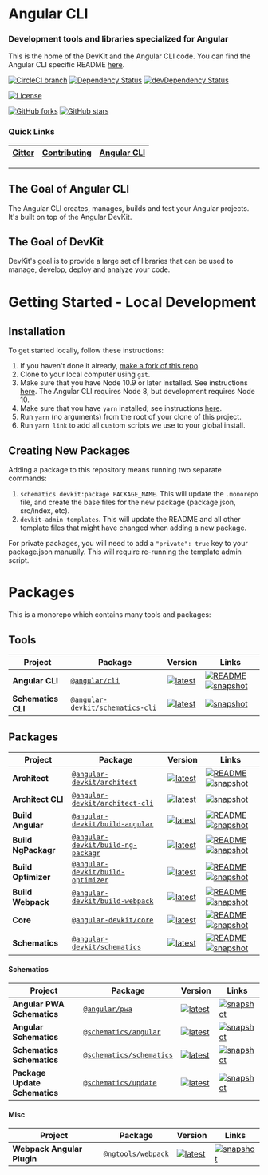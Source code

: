 <!--
  BEFORE UPDATING THIS FILE, READ THIS.

  This file is automatically generated during release. It is important for you to not update
  README directly.

  - If you need to change the content, update `scripts/templates/readme.ejs`
  - If you need to add/remove a package or a link, update the .monorepo.json file instead.

  Any changes to README.md directly will result in a failure on CI.
-->

# Angular CLI
### Development tools and libraries specialized for Angular

This is the home of the DevKit and the Angular CLI code. You can find the Angular CLI specific README
[here](https://github.com/angular/angular-cli/blob/master/packages/angular/cli/README.md).


[![CircleCI branch](https://img.shields.io/circleci/project/github/angular/angular-cli/master.svg?label=circleci)](https://circleci.com/gh/angular/angular-cli) [![Dependency Status](https://david-dm.org/angular/angular-cli.svg)](https://david-dm.org/angular/angular-cli) [![devDependency Status](https://david-dm.org/angular/angular-cli/dev-status.svg)](https://david-dm.org/angular/angular-cli?type=dev) 

[![License](https://img.shields.io/npm/l/@angular/cli.svg)](/LICENSE) 

[![GitHub forks](https://img.shields.io/github/forks/angular/angular-cli.svg?style=social&label=Fork)](https://github.com/angular/angular-cli/fork) [![GitHub stars](https://img.shields.io/github/stars/angular/angular-cli.svg?style=social&label=Star)](https://github.com/angular/angular-cli) 



### Quick Links
[Gitter](https://gitter.im/angular/angular-cli) | [Contributing](/CONTRIBUTING.md) | [Angular CLI](http://github.com/angular/angular-cli) | 
|---|---|---|

----

## The Goal of Angular CLI

The Angular CLI creates, manages, builds and test your Angular projects. It's built on top of the
Angular DevKit.

## The Goal of DevKit

DevKit's goal is to provide a large set of libraries that can be used to manage, develop, deploy and
analyze your code.

# Getting Started - Local Development

## Installation
To get started locally, follow these instructions:

1. If you haven't done it already, [make a fork of this repo](https://github.com/angular/angular-cli/fork).
1. Clone to your local computer using `git`.
1. Make sure that you have Node 10.9 or later installed. See instructions [here](https://nodejs.org/en/download/). The Angular CLI requires Node 8, but development requires Node 10.
1. Make sure that you have `yarn` installed; see instructions [here](https://yarnpkg.com/lang/en/docs/install/).
1. Run `yarn` (no arguments) from the root of your clone of this project.
1. Run `yarn link` to add all custom scripts we use to your global install.

## Creating New Packages
Adding a package to this repository means running two separate commands:

1. `schematics devkit:package PACKAGE_NAME`. This will update the `.monorepo` file, and create the
  base files for the new package (package.json, src/index, etc).
1. `devkit-admin templates`. This will update the README and all other template files that might
  have changed when adding a new package.

For private packages, you will need to add a `"private": true` key to your package.json manually.
This will require re-running the template admin script.

# Packages

This is a monorepo which contains many tools and packages:



## Tools

| Project | Package | Version | Links |
|---|---|---|---|
**Angular CLI** | [`@angular/cli`](https://npmjs.com/package/@angular/cli) | [![latest](https://img.shields.io/npm/v/%40angular%2Fcli/latest.svg)](https://npmjs.com/package/@angular/cli) | [![README](https://img.shields.io/badge/README--green.svg)](/packages/angular/cli/README.md) [![snapshot](https://img.shields.io/badge/snapshot--blue.svg)](https://github.com/angular/cli-builds)
**Schematics CLI** | [`@angular-devkit/schematics-cli`](https://npmjs.com/package/@angular-devkit/schematics-cli) | [![latest](https://img.shields.io/npm/v/%40angular-devkit%2Fschematics-cli/latest.svg)](https://npmjs.com/package/@angular-devkit/schematics-cli) |  [![snapshot](https://img.shields.io/badge/snapshot--blue.svg)](https://github.com/angular/angular-devkit-schematics-cli-builds)


## Packages


| Project | Package | Version | Links |
|---|---|---|---|
**Architect** | [`@angular-devkit/architect`](https://npmjs.com/package/@angular-devkit/architect) | [![latest](https://img.shields.io/npm/v/%40angular-devkit%2Farchitect/latest.svg)](https://npmjs.com/package/@angular-devkit/architect) | [![README](https://img.shields.io/badge/README--green.svg)](/packages/angular_devkit/architect/README.md) [![snapshot](https://img.shields.io/badge/snapshot--blue.svg)](https://github.com/angular/angular-devkit-architect-builds)
**Architect CLI** | [`@angular-devkit/architect-cli`](https://npmjs.com/package/@angular-devkit/architect-cli) | [![latest](https://img.shields.io/npm/v/%40angular-devkit%2Farchitect-cli/latest.svg)](https://npmjs.com/package/@angular-devkit/architect-cli) |  [![snapshot](https://img.shields.io/badge/snapshot--blue.svg)](https://github.com/angular/angular-devkit-architect-cli-builds)
**Build Angular** | [`@angular-devkit/build-angular`](https://npmjs.com/package/@angular-devkit/build-angular) | [![latest](https://img.shields.io/npm/v/%40angular-devkit%2Fbuild-angular/latest.svg)](https://npmjs.com/package/@angular-devkit/build-angular) | [![README](https://img.shields.io/badge/README--green.svg)](/packages/angular_devkit/build_angular/README.md) [![snapshot](https://img.shields.io/badge/snapshot--blue.svg)](https://github.com/angular/angular-devkit-build-angular-builds)
**Build NgPackagr** | [`@angular-devkit/build-ng-packagr`](https://npmjs.com/package/@angular-devkit/build-ng-packagr) | [![latest](https://img.shields.io/npm/v/%40angular-devkit%2Fbuild-ng-packagr/latest.svg)](https://npmjs.com/package/@angular-devkit/build-ng-packagr) | [![README](https://img.shields.io/badge/README--green.svg)](/packages/angular_devkit/build_ng_packagr/README.md) [![snapshot](https://img.shields.io/badge/snapshot--blue.svg)](https://github.com/angular/angular-devkit-build-ng-packagr-builds)
**Build Optimizer** | [`@angular-devkit/build-optimizer`](https://npmjs.com/package/@angular-devkit/build-optimizer) | [![latest](https://img.shields.io/npm/v/%40angular-devkit%2Fbuild-optimizer/latest.svg)](https://npmjs.com/package/@angular-devkit/build-optimizer) | [![README](https://img.shields.io/badge/README--green.svg)](/packages/angular_devkit/build_optimizer/README.md) [![snapshot](https://img.shields.io/badge/snapshot--blue.svg)](https://github.com/angular/angular-devkit-build-optimizer-builds)
**Build Webpack** | [`@angular-devkit/build-webpack`](https://npmjs.com/package/@angular-devkit/build-webpack) | [![latest](https://img.shields.io/npm/v/%40angular-devkit%2Fbuild-webpack/latest.svg)](https://npmjs.com/package/@angular-devkit/build-webpack) | [![README](https://img.shields.io/badge/README--green.svg)](/packages/angular_devkit/build_webpack/README.md) [![snapshot](https://img.shields.io/badge/snapshot--blue.svg)](https://github.com/angular/angular-devkit-build-webpack-builds)
**Core** | [`@angular-devkit/core`](https://npmjs.com/package/@angular-devkit/core) | [![latest](https://img.shields.io/npm/v/%40angular-devkit%2Fcore/latest.svg)](https://npmjs.com/package/@angular-devkit/core) | [![README](https://img.shields.io/badge/README--green.svg)](/packages/angular_devkit/core/README.md) [![snapshot](https://img.shields.io/badge/snapshot--blue.svg)](https://github.com/angular/angular-devkit-core-builds)
**Schematics** | [`@angular-devkit/schematics`](https://npmjs.com/package/@angular-devkit/schematics) | [![latest](https://img.shields.io/npm/v/%40angular-devkit%2Fschematics/latest.svg)](https://npmjs.com/package/@angular-devkit/schematics) | [![README](https://img.shields.io/badge/README--green.svg)](/packages/angular_devkit/schematics/README.md) [![snapshot](https://img.shields.io/badge/snapshot--blue.svg)](https://github.com/angular/angular-devkit-schematics-builds)

#### Schematics

| Project | Package | Version | Links |
|---|---|---|---|
**Angular PWA Schematics** | [`@angular/pwa`](https://npmjs.com/package/@angular/pwa) | [![latest](https://img.shields.io/npm/v/%40angular%2Fpwa/latest.svg)](https://npmjs.com/package/@angular/pwa) |  [![snapshot](https://img.shields.io/badge/snapshot--blue.svg)](https://github.com/angular/angular-pwa-builds)
**Angular Schematics** | [`@schematics/angular`](https://npmjs.com/package/@schematics/angular) | [![latest](https://img.shields.io/npm/v/%40schematics%2Fangular/latest.svg)](https://npmjs.com/package/@schematics/angular) |  [![snapshot](https://img.shields.io/badge/snapshot--blue.svg)](https://github.com/angular/schematics-angular-builds)
**Schematics Schematics** | [`@schematics/schematics`](https://npmjs.com/package/@schematics/schematics) | [![latest](https://img.shields.io/npm/v/%40schematics%2Fschematics/latest.svg)](https://npmjs.com/package/@schematics/schematics) |  [![snapshot](https://img.shields.io/badge/snapshot--blue.svg)](https://github.com/angular/schematics-schematics-builds)
**Package Update Schematics** | [`@schematics/update`](https://npmjs.com/package/@schematics/update) | [![latest](https://img.shields.io/npm/v/%40schematics%2Fupdate/latest.svg)](https://npmjs.com/package/@schematics/update) |  [![snapshot](https://img.shields.io/badge/snapshot--blue.svg)](https://github.com/angular/schematics-update-builds)

#### Misc

| Project | Package | Version | Links |
|---|---|---|---|
**Webpack Angular Plugin** | [`@ngtools/webpack`](https://npmjs.com/package/@ngtools/webpack) | [![latest](https://img.shields.io/npm/v/%40ngtools%2Fwebpack/latest.svg)](https://npmjs.com/package/@ngtools/webpack) |  [![snapshot](https://img.shields.io/badge/snapshot--blue.svg)](https://github.com/angular/ngtools-webpack-builds)


